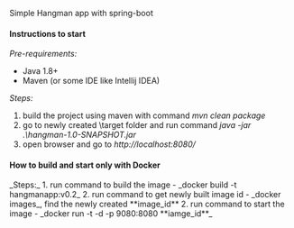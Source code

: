 Simple Hangman app with spring-boot

<h4>Instructions to start</h4>

_Pre-requirements:_
- Java 1.8+
- Maven (or some IDE like Intellij IDEA) 

_Steps:_
1. build the project using maven with command _mvn clean package_
2. go to newly created \target folder and run command _java -jar .\hangman-1.0-SNAPSHOT.jar_
3. open browser and go to _http://localhost:8080/_

<h4>How to build and start only with Docker</h4>
_Steps:_
1. run command to build the image - _docker build -t hangmanapp:v0.2_
2. run command to get newly built image id - _docker images_, find the newly created **image_id**
2. run command to start the image - _docker run -t -d -p 9080:8080 **iamge_id**_